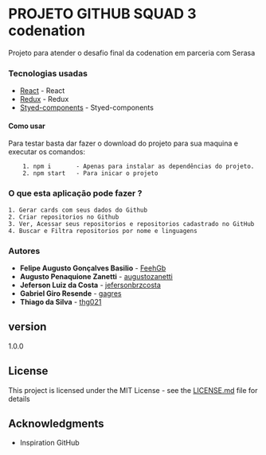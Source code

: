 # PROJETO GITHUB SQUAD 3 codenation

Projeto para atender o desafio final da codenation em parceria com Serasa


### Tecnologias usadas

* [React](https://reactjs.org/) - React
* [Redux](https://redux.js.org/) - Redux
* [Styed-components](https://www.styled-components.com/) - Styed-components


#### Como usar

Para testar basta dar fazer o download do projeto para sua maquina e executar os comandos:
```
    1. npm i       - Apenas para instalar as dependências do projeto.
    2. npm start   - Para inicar o projeto
```

### O que esta aplicação pode fazer ?

    1. Gerar cards com seus dados do Github
    2. Criar repositorios no Github
    3. Ver, Acessar seus repositorios e repositorios cadastrado no GitHub
    4. Buscar e Filtra repositorios por nome e linguagens




### Autores

* **Felipe Augusto Gonçalves Basilio** - [FeehGb](https://github.com/FeehGb)
* **Augusto Penaquione Zanetti** - [augustozanetti](https://github.com/augustozanetti)
* **Jeferson Luiz da Costa** - [jefersonbrzcosta](https://github.com/jefersonbrzcosta)
* **Gabriel Giro Resende** - [gagres](https://github.com/gagres)
* **Thiago da Silva**   - [thg021](https://github.com/thg021) 

## version

1.0.0

## License

This project is licensed under the MIT License - see the [LICENSE.md](LICENSE.md) file for details

## Acknowledgments

* Inspiration
    GitHub